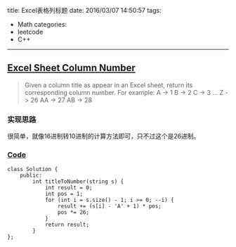 title: Excel表格列标题
date: 2016/03/07 14:50:57
tags:
- Math
categories:
- leetcode
- C++

---
## [Excel Sheet Column Number](https://leetcode.com/problems/excel-sheet-column-number/)
> Given a column title as appear in an Excel sheet, return its corresponding column number.
> For example:
> A -> 1
> B -> 2
> C -> 3
> ...
> Z -> 26
> AA -> 27
> AB -> 28

### 实现思路
很简单，就像16进制转10进制的计算方法即可，只不过这个是26进制。

### [Code](https://github.com/Finalcheat/leetcode/blob/master/src/Excel-Sheet-Column-Number.cpp)
```
class Solution {
    public:
        int titleToNumber(string s) {
            int result = 0;
            int pos = 1;
            for (int i = s.size() - 1; i >= 0; --i) {
                result += (s[i] - 'A' + 1) * pos;
                pos *= 26;
            }
            return result;
        }
};
```

